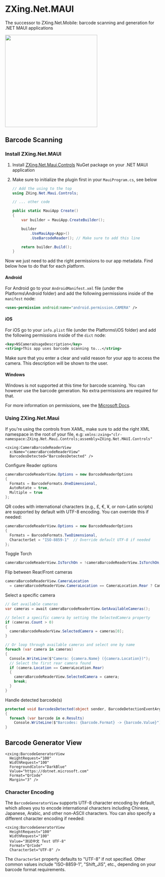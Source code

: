 # ZXing.Net.MAUI

The successor to ZXing.Net.Mobile: barcode scanning and generation for .NET MAUI applications

<img src="https://user-images.githubusercontent.com/271950/129272315-b3f5a468-c585-49f2-bbab-68a884618b94.png" width="300" />

## Barcode Scanning

### Install ZXing.Net.MAUI

1. Install [ZXing.Net.Maui.Controls](https://www.nuget.org/packages/ZXing.Net.Maui.Controls) NuGet package on your .NET MAUI application

1. Make sure to initialize the plugin first in your `MauiProgram.cs`, see below

    ```csharp
    // Add the using to the top
    using ZXing.Net.Maui.Controls;
    
    // ... other code 
    
    public static MauiApp Create()
    {
    	var builder = MauiApp.CreateBuilder();
    
    	builder
    		.UseMauiApp<App>()
    		.UseBarcodeReader(); // Make sure to add this line
    
    	return builder.Build();
    }
    ```

Now we just need to add the right permissions to our app metadata. Find below how to do that for each platform.

#### Android

For Android go to your `AndroidManifest.xml` file (under the Platforms\Android folder) and add the following permissions inside of the `manifest` node:

```xml
<uses-permission android:name="android.permission.CAMERA" />
```

#### iOS

For iOS go to your `info.plist` file (under the Platforms\iOS folder) and add the following permissions inside of the `dict` node:

```xml
<key>NSCameraUsageDescription</key>
<string>This app uses barcode scanning to...</string>
```

Make sure that you enter a clear and valid reason for your app to access the camera. This description will be shown to the user.

#### Windows

Windows is not supported at this time for barcode scanning. You can however use the barcode generation. No extra permissions are required for that.

For more information on permissions, see the [Microsoft Docs](https://docs.microsoft.com/dotnet/maui/platform-integration/appmodel/permissions).

### Using ZXing.Net.Maui

If you're using the controls from XAML, make sure to add the right XML namespace in the root of your file, e.g: `xmlns:zxing="clr-namespace:ZXing.Net.Maui.Controls;assembly=ZXing.Net.MAUI.Controls"`

```xaml
<zxing:CameraBarcodeReaderView
  x:Name="cameraBarcodeReaderView"
  BarcodesDetected="BarcodesDetected" />
```

Configure Reader options
```csharp
cameraBarcodeReaderView.Options = new BarcodeReaderOptions
{
  Formats = BarcodeFormats.OneDimensional,
  AutoRotate = true,
  Multiple = true
};
```

QR codes with international characters (e.g., £, €, ¥, or non-Latin scripts) are supported by default with UTF-8 encoding. You can override this if needed:
```csharp
cameraBarcodeReaderView.Options = new BarcodeReaderOptions
{
  Formats = BarcodeFormats.TwoDimensional,
  CharacterSet = "ISO-8859-1"  // Override default UTF-8 if needed
};
```

Toggle Torch
```csharp
cameraBarcodeReaderView.IsTorchOn = !cameraBarcodeReaderView.IsTorchOn;
```

Flip between Rear/Front cameras
```csharp
cameraBarcodeReaderView.CameraLocation
  = cameraBarcodeReaderView.CameraLocation == CameraLocation.Rear ? CameraLocation.Front : CameraLocation.Rear;
```

Select a specific camera
```csharp
// Get available cameras
var cameras = await cameraBarcodeReaderView.GetAvailableCameras();

// Select a specific camera by setting the SelectedCamera property
if (cameras.Count > 0)
{
  cameraBarcodeReaderView.SelectedCamera = cameras[0];
}

// Or loop through available cameras and select one by name
foreach (var camera in cameras)
{
  Console.WriteLine($"Camera: {camera.Name} ({camera.Location})");
  // Select the first rear camera found
  if (camera.Location == CameraLocation.Rear)
  {
    cameraBarcodeReaderView.SelectedCamera = camera;
    break;
  }
}
```

Handle detected barcode(s)
```csharp
protected void BarcodesDetected(object sender, BarcodeDetectionEventArgs e)
{
  foreach (var barcode in e.Results)
    Console.WriteLine($"Barcodes: {barcode.Format} -> {barcode.Value}");
}
```

## Barcode Generator View
```xaml
<zxing:BarcodeGeneratorView
  HeightRequest="100"
  WidthRequest="100"
  ForegroundColor="DarkBlue"
  Value="https://dotnet.microsoft.com"
  Format="QrCode"
  Margin="3" />
```

### Character Encoding

The `BarcodeGeneratorView` supports UTF-8 character encoding by default, which allows you to encode international characters including Chinese, Japanese, Arabic, and other non-ASCII characters. You can also specify a different character encoding if needed:

```xaml
<zxing:BarcodeGeneratorView
  HeightRequest="100"
  WidthRequest="100"
  Value="测试中文 Test UTF-8"
  Format="QrCode"
  CharacterSet="UTF-8" />
```

The `CharacterSet` property defaults to "UTF-8" if not specified. Other common values include "ISO-8859-1", "Shift_JIS", etc., depending on your barcode format requirements.




